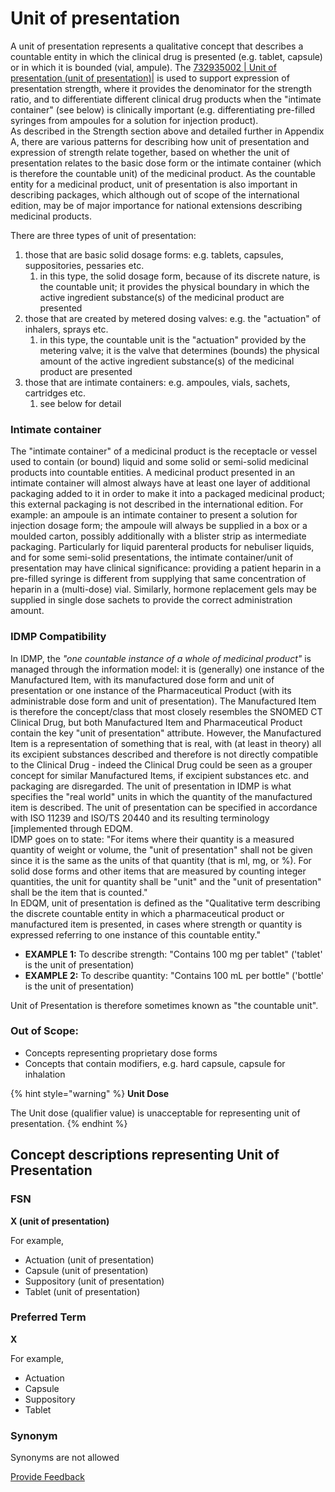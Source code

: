 # Unit of presentation

A unit of presentation represents a qualitative concept that describes a countable entity in which the clinical drug is presented (e.g. tablet, capsule) or in which it is bounded (vial, ampule). The [732935002 | Unit of presentation (unit of presentation)|](http://snomed.info/id/732935002) is used to support expression of presentation strength, where it provides the denominator for the strength ratio, and to differentiate different clinical drug products when the "intimate container" (see below) is clinically important (e.g. differentiating pre-filled syringes from ampoules for a solution for injection product).\
As described in the Strength section above and detailed further in Appendix A, there are various patterns for describing how unit of presentation and expression of strength relate together, based on whether the unit of presentation relates to the basic dose form or the intimate container (which is therefore the countable unit) of the medicinal product. As the countable entity for a medicinal product, unit of presentation is also important in describing packages, which although out of scope of the international edition, may be of major importance for national extensions describing medicinal products.

There are three types of unit of presentation:

1. those that are basic solid dosage forms: e.g. tablets, capsules, suppositories, pessaries etc.
   1. in this type, the solid dosage form, because of its discrete nature, is the countable unit; it provides the physical boundary in which the active ingredient substance(s) of the medicinal product are presented
2. those that are created by metered dosing valves: e.g. the "actuation" of inhalers, sprays etc.
   1. in this type, the countable unit is the "actuation" provided by the metering valve; it is the valve that determines (bounds) the physical amount of the active ingredient substance(s) of the medicinal product are presented
3. those that are intimate containers: e.g. ampoules, vials, sachets, cartridges etc.
   1. see below for detail

### **Intimate container**

The "intimate container" of a medicinal product is the receptacle or vessel used to contain (or bound) liquid and some solid or semi-solid medicinal products into countable entities. A medicinal product presented in an intimate container will almost always have at least one layer of additional packaging added to it in order to make it into a packaged medicinal product; this external packaging is not described in the international edition. For example: an ampoule is an intimate container to present a solution for injection dosage form; the ampoule will always be supplied in a box or a moulded carton, possibly additionally with a blister strip as intermediate packaging. Particularly for liquid parenteral products for nebuliser liquids, and for some semi-solid presentations, the intimate container/unit of presentation may have clinical significance: providing a patient heparin in a pre-filled syringe is different from supplying that same concentration of heparin in a (multi-dose) vial. Similarly, hormone replacement gels may be supplied in single dose sachets to provide the correct administration amount.

### **IDMP Compatibility**

In IDMP, the _"one countable instance of a whole of medicinal product"_ is managed through the information model: it is (generally) one instance of the Manufactured Item, with its manufactured dose form and unit of presentation or one instance of the Pharmaceutical Product (with its administrable dose form and unit of presentation). The Manufactured Item is therefore the concept/class that most closely resembles the SNOMED CT Clinical Drug, but both Manufactured Item and Pharmaceutical Product contain the key "unit of presentation" attribute. However, the Manufactured Item is a representation of something that is real, with (at least in theory) all its excipient substances described and therefore is not directly compatible to the Clinical Drug - indeed the Clinical Drug could be seen as a grouper concept for similar Manufactured Items, if excipient substances etc. and packaging are disregarded. The unit of presentation in IDMP is what specifies the "real world" units in which the quantity of the manufactured item is described. The unit of presentation can be specified in accordance with ISO 11239 and ISO/TS 20440 and its resulting terminology \[implemented through EDQM.\
IDMP goes on to state: "For items where their quantity is a measured quantity of weight or volume, the "unit of presentation" shall not be given since it is the same as the units of that quantity (that is ml, mg, or %). For solid dose forms and other items that are measured by counting integer quantities, the unit for quantity shall be "unit" and the "unit of presentation" shall be the item that is counted."\
In EDQM, unit of presentation is defined as the "Qualitative term describing the discrete countable entity in which a pharmaceutical product or manufactured item is presented, in cases where strength or quantity is expressed referring to one instance of this countable entity."

* **EXAMPLE 1:** To describe strength: "Contains 100 mg per tablet" ('tablet' is the unit of presentation)
* **EXAMPLE 2:** To describe quantity: "Contains 100 mL per bottle" ('bottle' is the unit of presentation)

Unit of Presentation is therefore sometimes known as "the countable unit".

### Out of Scope:

* Concepts representing proprietary dose forms
* Concepts that contain modifiers, e.g. hard capsule, capsule for inhalation

{% hint style="warning" %}
**Unit Dose**

The Unit dose (qualifier value) is unacceptable for representing unit of presentation.
{% endhint %}

## **Concept descriptions representing Unit of Presentation**

### **FSN**

**X (unit of presentation)**

For example,

* Actuation (unit of presentation)
* Capsule (unit of presentation)
* Suppository (unit of presentation)
* Tablet (unit of presentation)

### **Preferred Term**

**X**

For example,

* Actuation
* Capsule
* Suppository
* Tablet

### **Synonym**

Synonyms are not allowed






<a href="https://docs.google.com/forms/d/e/1FAIpQLScTmbZIf0UEQwYDkY27EEWBkaiYkHSbR0_9DmFrMLXoQLyL7Q/viewform?usp=pp_url&entry.1767247133=SCT+Editorial+Guide&entry.670899847=Unit%20of%20presentation" class="button primary">Provide Feedback</a>
